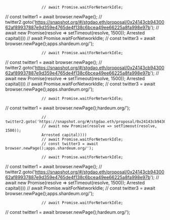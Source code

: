 
                    
                    // await Promise.waitForNetworkIdle;
// const twitter1 = await browser.newPage();
                    // twitter2.goto('https://snapshot.org/#/stgdao.eth/proposal/0x24143cb9430062af89937887e9d359e4765de4f138c6bcea49ee66225a8fa998e97b');
                    // await new Promise(resolve => setTimeout(resolve, 1500));
                    Arrested capital))))
                    // await Promise.waitForNetworkIdle;
                    // const twitter3 = await browser.newPage();apps.shardeum.org/');

                    // await Promise.waitForNetworkIdle;
// const twitter1 = await browser.newPage();
                    // twitter2.goto('https://snapshot.org/#/stgdao.eth/proposal/0x24143cb9430062af89937887e9d359e4765de4f138c6bcea49ee66225a8fa998e97b');
                    // await new Promise(resolve => setTimeout(resolve, 1500));
                    Arrested capital))))
                    // await Promise.waitForNetworkIdle;
                    // const twitter3 = await browser.newPage();apps.shardeum.org/');

                    
                    // await Promise.waitForNetworkIdle;
// const twitter1 = await browser.newPage();hardeum.org/');

                    // twitter2.goto('https://snapshot.org/#/stgdao.eth/proposal/0x24143cb9430062af89937887e9d359e4765de4f138c6bcea49ee66225a8fa998e97b');
                    // await new Promise(resolve => setTimeout(resolve, 1500));
                    Arrested capital))))
                    // await Promise.waitForNetworkIdle;
                    // const twitter3 = await browser.newPage();apps.shardeum.org/');

                    // await Promise.waitForNetworkIdle;
// const twitter1 = await browser.newPage();
                    // twitter2.goto('https://snapshot.org/#/stgdao.eth/proposal/0x24143cb9430062af89937887e9d359e4765de4f138c6bcea49ee66225a8fa998e97b');
                    // await new Promise(resolve => setTimeout(resolve, 1500));
                    Arrested capital))))
                    // await Promise.waitForNetworkIdle;
                    // const twitter3 = await browser.newPage();apps.shardeum.org/');

                    
                    // await Promise.waitForNetworkIdle;
// const twitter1 = await browser.newPage();hardeum.org/');
